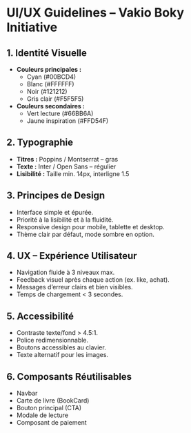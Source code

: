 # UI/UX Guidelines – Vakio Boky Initiative

## 1. Identité Visuelle
- **Couleurs principales :**
  - Cyan (#00BCD4)
  - Blanc (#FFFFFF)
  - Noir (#121212)
  - Gris clair (#F5F5F5)
- **Couleurs secondaires :**
  - Vert lecture (#66BB6A)
  - Jaune inspiration (#FFD54F)

## 2. Typographie
- **Titres :** Poppins / Montserrat – gras
- **Texte :** Inter / Open Sans – régulier
- **Lisibilité :** Taille min. 14px, interligne 1.5

## 3. Principes de Design
- Interface simple et épurée.
- Priorité à la lisibilité et à la fluidité.
- Responsive design pour mobile, tablette et desktop.
- Thème clair par défaut, mode sombre en option.

## 4. UX – Expérience Utilisateur
- Navigation fluide à 3 niveaux max.
- Feedback visuel après chaque action (ex. like, achat).
- Messages d’erreur clairs et bien visibles.
- Temps de chargement < 3 secondes.

## 5. Accessibilité
- Contraste texte/fond > 4.5:1.
- Police redimensionnable.
- Boutons accessibles au clavier.
- Texte alternatif pour les images.

## 6. Composants Réutilisables
- Navbar
- Carte de livre (BookCard)
- Bouton principal (CTA)
- Modale de lecture
- Composant de paiement
